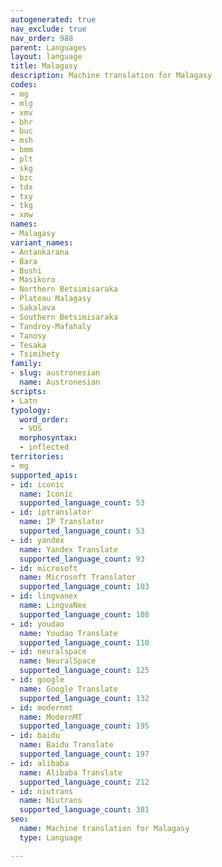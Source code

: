 ```yaml
---
autogenerated: true
nav_exclude: true
nav_order: 988
parent: Languages
layout: language
title: Malagasy
description: Machine translation for Malagasy
codes:
- mg
- mlg
- xmv
- bhr
- buc
- msh
- bmm
- plt
- skg
- bzc
- tdx
- txy
- tkg
- xmw
names:
- Malagasy
variant_names:
- Antankarana
- Bara
- Bushi
- Masikoro
- Northern Betsimisaraka
- Plateau Malagasy
- Sakalava
- Southern Betsimisaraka
- Tandroy-Mafahaly
- Tanosy
- Tesaka
- Tsimihety
family:
- slug: austronesian
  name: Austronesian
scripts:
- Latn
typology:
  word_order:
  - VOS
  morphosyntax:
  - inflected
territories:
- mg
supported_apis:
- id: iconic
  name: Iconic
  supported_language_count: 53
- id: iptranslator
  name: IP Translator
  supported_language_count: 53
- id: yandex
  name: Yandex Translate
  supported_language_count: 93
- id: microsoft
  name: Microsoft Translator
  supported_language_count: 103
- id: lingvanex
  name: LingvaNex
  supported_language_count: 108
- id: youdao
  name: Youdao Translate
  supported_language_count: 110
- id: neuralspace
  name: NeuralSpace
  supported_language_count: 125
- id: google
  name: Google Translate
  supported_language_count: 132
- id: modernmt
  name: ModernMT
  supported_language_count: 195
- id: baidu
  name: Baidu Translate
  supported_language_count: 197
- id: alibaba
  name: Alibaba Translate
  supported_language_count: 212
- id: niutrans
  name: Niutrans
  supported_language_count: 381
seo:
  name: Machine translation for Malagasy
  type: Language

---
```


